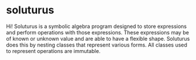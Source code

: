 # soluturus
Hi!
Soluturus is a symbolic algebra program designed to store expressions and perform operations with those expressions.  These expressions may be of known or unknown value and are able to have a flexible shape.  Soluturus does this by nesting classes that represent various forms.  All classes used to represent operations are immutable.
